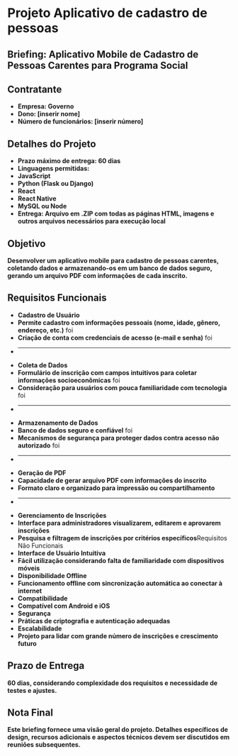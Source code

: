 # **Projeto Aplicativo de cadastro de pessoas**

## Briefing: Aplicativo Mobile de Cadastro de Pessoas Carentes para Programa Social

## Contratante

* **Empresa: Governo**
* **Dono: [inserir nome]**
* **Número de funcionários: [inserir número]**

## Detalhes do Projeto

* **Prazo máximo de entrega: 60 dias**
* **Linguagens permitidas:**
* **JavaScript**
* **Python (Flask ou Django)**
* **React**
* **React Native**
* **MySQL ou Node**
* **Entrega: Arquivo em .ZIP com todas as páginas HTML, imagens e outros arquivos necessários para execução local**

## Objetivo

**Desenvolver um aplicativo mobile para cadastro de pessoas carentes, coletando dados e armazenando-os em um banco de dados seguro, gerando um arquivo PDF com informações de cada inscrito.**

## Requisitos Funcionais

* **Cadastro de Usuário**
* **Permite cadastro com informações pessoais (nome, idade, gênero, endereço, etc.)** foi
* **Criação de conta com credenciais de acesso (e-mail e senha)** foi
* ---
* **Coleta de Dados**
* **Formulário de inscrição com campos intuitivos para coletar informações socioeconômicas** foi
* **Consideração para usuários com pouca familiaridade com tecnologia** foi
* ---
* **Armazenamento de Dados**
* **Banco de dados seguro e confiável** foi
* **Mecanismos de segurança para proteger dados contra acesso não autorizado** foi
* ---
* **Geração de PDF**
* **Capacidade de gerar arquivo PDF com informações do inscrito**
* **Formato claro e organizado para impressão ou compartilhamento** 
* ---
* **Gerenciamento de Inscrições**
* **Interface para administradores visualizarem, editarem e aprovarem inscrições**
* **Pesquisa e filtragem de inscrições por critérios específicos**Requisitos Não Funcionais
* **Interface de Usuário Intuitiva**
* **Fácil utilização considerando falta de familiaridade com dispositivos móveis**
* **Disponibilidade Offline**
* **Funcionamento offline com sincronização automática ao conectar à internet**
* **Compatibilidade**
* **Compatível com Android e iOS**
* **Segurança**
* **Práticas de criptografia e autenticação adequadas**
* **Escalabilidade**
* **Projeto para lidar com grande número de inscrições e crescimento futuro**

## Prazo de Entrega

**60 dias, considerando complexidade dos requisitos e necessidade de testes e ajustes.**

## Nota Final

**Este briefing fornece uma visão geral do projeto. Detalhes específicos de design, recursos adicionais e aspectos técnicos devem ser discutidos em reuniões subsequentes.**